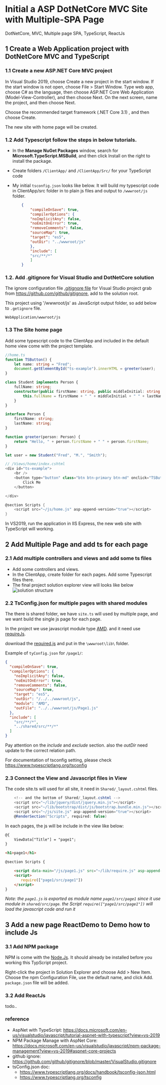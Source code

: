 # Initial a ASP DotNetCore MVC Site with  Multiple-SPA Page

DotNetCore, MVC, Multiple page SPA, TypeScript, ReactJs

## 1 Create a Web Application project with DotNetCore MVC and TypeScript

### 1.1 Create a new ASP.NET Core MVC project

In Visual Studio 2019, choose Create a new project in the start window. If the start window is not open, choose File > Start Window. Type web app, choose C# as the language, then choose ASP.NET Core Web Application (Model-View-Controller), and then choose Next. On the next screen, name the project, and then choose Next.

Choose the recommended target framework (.NET Core 3.1) , and then choose Create.

The new site with home page will be created.

### 1.2  Add Typescript follow the steps in below tutorials.

- In the **Manage NuGet Packages** window, search for **Microsoft.TypeScript.MSBuild**, and then click Install on the right to install the package.

- Create folders `/ClientApp/` and `/ClientApp/Src/` for your TypeScript code
- My initial `tsconfig.json` looks like below. It will build my typescript code  in ClientApp/src folder in to plain js files and output to `/wwwroot/js` folder.

    ```json
        {
            "compileOnSave": true,
            "compilerOptions": {
            "noImplicitAny": false,
            "noEmitOnError": true,
            "removeComments": false,
            "sourceMap": true,
            "target": "es5",
            "outDir": "../wwwroot/js"
            },
            "include": [
            "src/**/*"
            ]
        }   
    ```

### 1.2. Add .gitignore for Visual Studio and DotNetCore solution

The ignore configuration file [.gitignore file](.gitignore) for Visual Studio project grab from <https://github.com/github/gitignore>, add to the solution root.

This project using '/wwwroot/js' as JavaScript output folder, so add below to `.getignore` file.

`WebApplication/wwwroot/js`

### 1.3 The  Site home page

Add some typescript code to the ClientApp and included in the default home view come with the project template.

```typescript
//home.ts
function TSButton() {
    let name: string = "Fred";
    document.getElementById("ts-example").innerHTML = greeter(user);
}

class Student implements Person {
    fullName: string;
    constructor(public firstName: string, public middleInitial: string, public lastName: string) {
        this.fullName = firstName + " " + middleInitial + " " + lastName;
    }
}

interface Person {
    firstName: string;
    lastName: string;
}

function greeter(person: Person) {
    return "Hello, " + person.firstName + " " + person.firstName;
}

let user = new Student("Fred", "M.", "Smith");

```

```csharp
// /Views/home/index.cshtml
<div id="ts-example">
    <br />
    <button type="button" class="btn btn-primary btn-md" onclick="TSButton()">
        Click Me
    </button>

</div>

@section Scripts {
    <script src="~/js/home.js" asp-append-version="true"></script>
}
```

In VS2019, run the application in IIS Express, the new web site with TypeScript will working.

## 2 Add Multiple Page and add ts for each page

### 2.1 Add multiple controllers and views and add some ts files

- Add some controllers and views.
- In the ClientApp, create folder for each pages. Add some Typescript files there.
- The final project solution explorer view will looks like below
    ![solution structure](SolutionStructure_1.png)


### 2.2 TsConfig.json for multiple pages with shared modules

The there is shared folder, we have `site.ts` will used by multiple page, and we want build the single js page for each page.

In the project we use javascript module type [AMD](https://en.wikipedia.org/wiki/Asynchronous_module_definition).
and it need use [requireJs](https://requirejs.org/).

download the [required.js](https://requirejs.org/docs/download.html) and put in the `\wwwroot\lib\` folder.

Example of `tyConfig.json` for `/page1/`:

```json
{
  "compileOnSave": true,
  "compilerOptions": {
    "noImplicitAny": false,
    "noEmitOnError": true,
    "removeComments": false,
    "sourceMap": true,
    "target": "es5",
    "outDir": "/../../wwwroot/js",
    "module": "AMD",
    "outFile": "../../wwwroot/js/Page1.js"
  },
  "include": [
    "src/**/*",
    "../shared/src/**/*"
  ]  
}
```

Pay attention on the *include* and *exclude* section. also the *outDir* need update to the correct relation path.

For documentation of tsconfig setting, please check <https://www.typescriptlang.org/tsconfig>

### 2.3 Connect the View and Javascript files in View

The  code site.ts will used for all site, it need in `Shared/_layout.cshtml` files.

```csharp
    <!-- and the bottom of Shared/_layout.cshtml -->
    <script src="~/lib/jquery/dist/jquery.min.js"></script>
    <script src="~/lib/bootstrap/dist/js/bootstrap.bundle.min.js"></script>
    <script src="~/js/site.js" asp-append-version="true"></script>    
    @RenderSection("Scripts", required: false)
```

In each pages, the js will be include in the view like below:

```html
@{
    ViewData["Title"] = "page1";
}

<h1>page1</h1>

@section Scripts {

    <script data-main="/js/page1.js" src="~/lib/require.js" asp-append-version="true"></script>
    <script>
       require(["page1/src/page1"])
    </script>
}

```

*Note: the `page1.js` is exported as module name `page1/src/page1` since it use module in `shared/src/page`. the Script `require(["page1/src/page1"])` will load the javascript code and run it*

## 3 Add a new page ReactDemo to Demo how to include Js 

### 3.1 Add NPM package

NPM is come with the [Node.Js](https://nodejs.org/en/download/). It should already be installed before you working this TypScript project.

Right-click the project in Solution Explorer and choose Add > New Item. Choose the npm Configuration File, use the default name, and click Add.
`package.json` file will be added.

### 3.2 Add ReactJs

todo.. 



### reference

- AspNet with TypeScript: <https://docs.microsoft.com/en-us/visualstudio/javascript/tutorial-aspnet-with-typescript?view=vs-2019>
- NPM Package Manage with AspNet Core: <https://docs.microsoft.com/en-us/visualstudio/javascript/npm-package-management?view=vs-2019#aspnet-core-projects>
- github ignore:  <https://github.com/github/gitignore/blob/master/VisualStudio.gitignore>
- tsConfig.json doc:
  - <https://www.typescriptlang.org/docs/handbook/tsconfig-json.html>
  - <https://www.typescriptlang.org/tsconfig>

